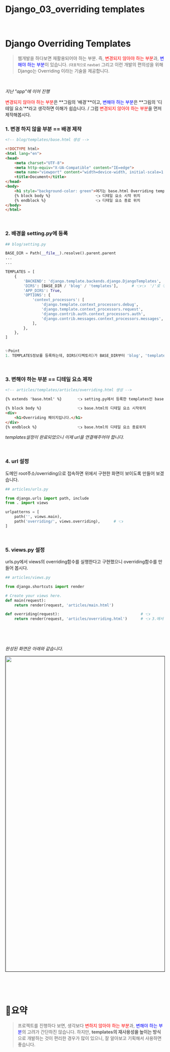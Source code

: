 # Django_03_overriding templates


​	

# Django Overriding Templates

> 웹개발을 하다보면 재활용되어야 하는 부분. 즉, <span style="color:red">변경되지 않아야 하는 부분</span>과, <span style="color:blue">변해야 하는 부분</span>이 있습니다. <span style="font-size:0.8em">(대표적으로 navbar)</span>  그리고 이런 개발의 편의성을 위해 Django는 Overriding 이라는 기술을 제공합니다.

​		

_지난 "app"에 이어 진행_

<span style="color:red">변경되지 않아야 하는 부분</span>은 **그림의 '배경'**이고, <span style="color:blue">변해야 하는 부분</span>은 **그림의 '디테일 요소'**라고 생각하면 이해가 쉽습니다. / 그럼 <span style="color:red">변경되지 않아야 하는 부분</span>을 먼저 제작해봅시다.

### 1. 변경 하지 않을 부분 == 배경 제작

```html
<!-- blog/templates/base.html 생성 -->

<!DOCTYPE html>
<html lang="en">
<head>
    <meta charset="UTF-8">
    <meta http-equiv="X-UA-Compatible" content="IE=edge">
    <meta name="viewport" content="width=device-width, initial-scale=1.0">
    <title>Document</title>
</head>
<body>
    <h1 style="background-color: green">여기는 base.html Overriding templates</h1>   👈
    {% block body %}					👈 디테일 요소 시작 위치
    {% endblock %}						👈 디테일 요소 종료 위치
</body>
</html>
```

​	

### 2. 배경을 setting.py에 등록

```python
## blog/setting.py

BASE_DIR = Path(__file__).resolve().parent.parent
...
...

TEMPLATES = [
    {
        'BACKEND': 'django.template.backends.django.DjangoTemplates',
        'DIRS': [BASE_DIR / 'blog' / 'templates'],		# 👈👈  '/'로 구분합니다.
        'APP_DIRS': True,
        'OPTIONS': {
            'context_processors': [
                'django.template.context_processors.debug',
                'django.template.context_processors.request',
                'django.contrib.auth.context_processors.auth',
                'django.contrib.messages.context_processors.messages',
            ],
        },
    },
]


✨Point
1. TEMPLATES정보를 등록하는데, DIRS(디렉토리)가 BASE_DIR부터 'blog', 'templates' 주소 안에 있다.는 뜻.
```

​	

### 3. 변해야 하는 부분 == 디테일 요소 제작

```html
<!-- articles/templates/articles/overriding.html 생성 -->

{% extends 'base.html' %}		👈 setting.py에서 등록한 templates인 base.html을 불러오겠다. 

{% block body %}				👈 base.html의 디테일 요소 시작위치 
<div>
    <h1>Overriding 페이지입니다.</h1>
</div>
{% endblock %}					👈 base.html의 디테일 요소 종료위치 
```

_templates설정이 완료되었으니 이제 url을 연결해주어야 합니다._

​	

### 4. url 설정

도메인 root주소/overriding으로 접속하면 위에서 구현한 화면이 보이도록 만들어 보겠습니다.

```python
## articles/urls.py

from django.urls import path, include
from . import views

urlpatterns = [
    path('', views.main),
    path('overriding/', views.overriding),		# 👈
]
```

​		

### 5. views.py 설정

urls.py에서 views의 overriding함수를 실행한다고 구현했으니 overriding함수를 만들어 봅시다.

```python
## articles/views.py

from django.shortcuts import render

# Create your views here.
def main(request):
    return render(request, 'articles/main.html')

def overriding(request):									# 👈
    return render(request, 'articles/overriding.html')		# 👈 3.에서 만든 overriding.html을 노출
```

​	

​	

*완성된 화면은 아래와 같습니다.*

<image src="/images/django_03_00.png" width="1000px" style="border: 1px solid">

​	

​	

# 👀요약

> 프로젝트를 진행하다 보면, 생각보다 <span style="color:red">변하지 않아야 하는 부분</span>과, <span style="color:blue">변해야 하는 부분</span>의 고려가 간단하진 않습니다. 하지만, **templates의 재사용성을 높이는 방식**으로 개발하는 것이 편리한 경우가 많이 있으니, 잘 알아보고 기획해서 사용하면 좋습니다.

​	

​	




